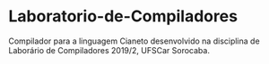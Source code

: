 # Laboratorio-de-Compiladores
Compilador para a linguagem Cianeto desenvolvido na disciplina de Laborário de Compiladores 2019/2, UFSCar Sorocaba.
